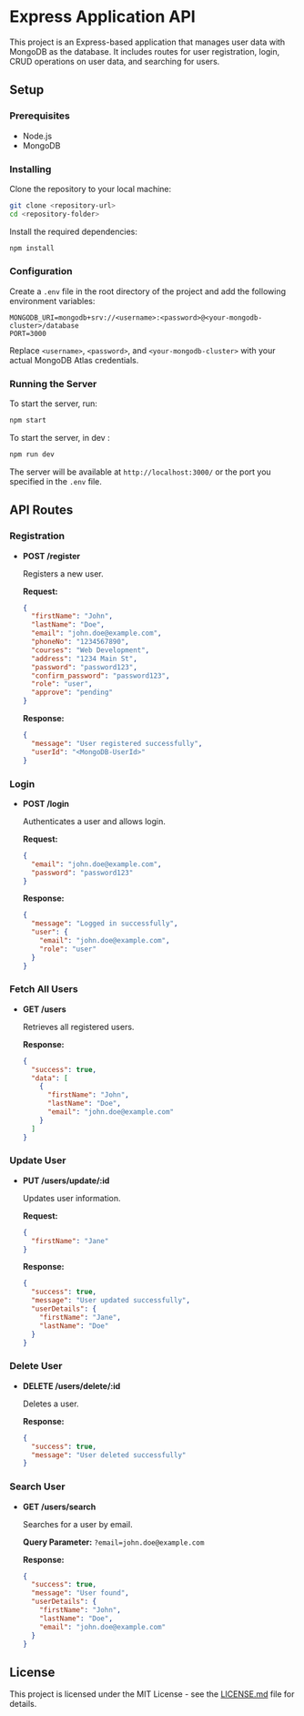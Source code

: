 
# Express Application API

This project is an Express-based application that manages user data with MongoDB as the database. It includes routes for user registration, login, CRUD operations on user data, and searching for users.

## Setup

### Prerequisites

- Node.js
- MongoDB

### Installing

Clone the repository to your local machine:

```bash
git clone <repository-url>
cd <repository-folder>
```

Install the required dependencies:

```bash
npm install
```

### Configuration

Create a `.env` file in the root directory of the project and add the following environment variables:

```plaintext
MONGODB_URI=mongodb+srv://<username>:<password>@<your-mongodb-cluster>/database
PORT=3000
```

Replace `<username>`, `<password>`, and `<your-mongodb-cluster>` with your actual MongoDB Atlas credentials.

### Running the Server

To start the server, run:

```bash
npm start
```

To start the server, in dev :
```bash
npm run dev
```

The server will be available at `http://localhost:3000/` or the port you specified in the `.env` file.

## API Routes

### Registration

- **POST /register**

  Registers a new user.

  **Request:**

  ```json
  {
    "firstName": "John",
    "lastName": "Doe",
    "email": "john.doe@example.com",
    "phoneNo": "1234567890",
    "courses": "Web Development",
    "address": "1234 Main St",
    "password": "password123",
    "confirm_password": "password123",
    "role": "user",
    "approve": "pending"
  }
  ```

  **Response:**

  ```json
  {
    "message": "User registered successfully",
    "userId": "<MongoDB-UserId>"
  }
  ```

### Login

- **POST /login**

  Authenticates a user and allows login.

  **Request:**

  ```json
  {
    "email": "john.doe@example.com",
    "password": "password123"
  }
  ```

  **Response:**

  ```json
  {
    "message": "Logged in successfully",
    "user": {
      "email": "john.doe@example.com",
      "role": "user"
    }
  }
  ```

### Fetch All Users

- **GET /users**

  Retrieves all registered users.

  **Response:**

  ```json
  {
    "success": true,
    "data": [
      {
        "firstName": "John",
        "lastName": "Doe",
        "email": "john.doe@example.com"
      }
    ]
  }
  ```

### Update User

- **PUT /users/update/:id**

  Updates user information.

  **Request:**

  ```json
  {
    "firstName": "Jane"
  }
  ```

  **Response:**

  ```json
  {
    "success": true,
    "message": "User updated successfully",
    "userDetails": {
      "firstName": "Jane",
      "lastName": "Doe"
    }
  }
  ```

### Delete User

- **DELETE /users/delete/:id**

  Deletes a user.

  **Response:**

  ```json
  {
    "success": true,
    "message": "User deleted successfully"
  }
  ```

### Search User

- **GET /users/search**

  Searches for a user by email.

  **Query Parameter:** `?email=john.doe@example.com`

  **Response:**

  ```json
  {
    "success": true,
    "message": "User found",
    "userDetails": {
      "firstName": "John",
      "lastName": "Doe",
      "email": "john.doe@example.com"
    }
  }
  ```

## License

This project is licensed under the MIT License - see the [LICENSE.md](LICENSE.md) file for details.
